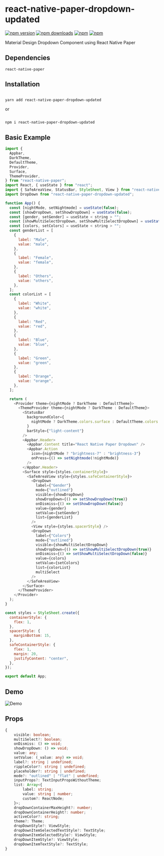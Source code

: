 # react-native-paper-dropdown-updated

[![npm version](https://img.shields.io/npm/v/react-native-paper-dropdown-updated.svg?style=for-the-badge)](https://www.npmjs.com/package/react-native-paper-dropdown-updated)
[![npm downloads](https://img.shields.io/npm/dm/react-native-paper-dropdown-updated.svg?style=for-the-badge)](https://www.npmjs.com/package/react-native-paper-dropdown-updated)
[![npm](https://img.shields.io/npm/dt/react-native-paper-dropdown-updated.svg?style=for-the-badge)](https://www.npmjs.com/package/react-native-paper-dropdown-updated)
[![npm](https://img.shields.io/npm/l/react-native-paper-dropdown-updated?style=for-the-badge)](https://github.com/fateh999/react-native-paper-dropdown-updated/blob/master/LICENSE)

Material Design Dropdown Component using React Native Paper

## Dependencies

    react-native-paper

## Installation

```bash

yarn add react-native-paper-dropdown-updated

```

or

```

npm i react-native-paper-dropdown-updated

```

## Basic Example

```javascript
import {
  Appbar,
  DarkTheme,
  DefaultTheme,
  Provider,
  Surface,
  ThemeProvider,
} from "react-native-paper";
import React, { useState } from "react";
import { SafeAreaView, StatusBar, StyleSheet, View } from "react-native";
import DropDown from "react-native-paper-dropdown-updated";

function App() {
  const [nightMode, setNightmode] = useState(false);
  const [showDropDown, setShowDropDown] = useState(false);
  const [gender, setGender] = useState < string > "";
  const [showMultiSelectDropDown, setShowMultiSelectDropDown] = useState(false);
  const [colors, setColors] = useState < string > "";
  const genderList = [
    {
      label: "Male",
      value: "male",
    },
    {
      label: "Female",
      value: "female",
    },
    {
      label: "Others",
      value: "others",
    },
  ];
  const colorList = [
    {
      label: "White",
      value: "white",
    },
    {
      label: "Red",
      value: "red",
    },
    {
      label: "Blue",
      value: "blue",
    },
    {
      label: "Green",
      value: "green",
    },
    {
      label: "Orange",
      value: "orange",
    },
  ];

  return (
    <Provider theme={nightMode ? DarkTheme : DefaultTheme}>
      <ThemeProvider theme={nightMode ? DarkTheme : DefaultTheme}>
        <StatusBar
          backgroundColor={
            nightMode ? DarkTheme.colors.surface : DefaultTheme.colors.primary
          }
          barStyle={"light-content"}
        />
        <Appbar.Header>
          <Appbar.Content title="React Native Paper Dropdown" />
          <Appbar.Action
            icon={nightMode ? "brightness-7" : "brightness-3"}
            onPress={() => setNightmode(!nightMode)}
          />
        </Appbar.Header>
        <Surface style={styles.containerStyle}>
          <SafeAreaView style={styles.safeContainerStyle}>
            <DropDown
              label={"Gender"}
              mode={"outlined"}
              visible={showDropDown}
              showDropDown={() => setShowDropDown(true)}
              onDismiss={() => setShowDropDown(false)}
              value={gender}
              setValue={setGender}
              list={genderList}
            />
            <View style={styles.spacerStyle} />
            <DropDown
              label={"Colors"}
              mode={"outlined"}
              visible={showMultiSelectDropDown}
              showDropDown={() => setShowMultiSelectDropDown(true)}
              onDismiss={() => setShowMultiSelectDropDown(false)}
              value={colors}
              setValue={setColors}
              list={colorList}
              multiSelect
            />
          </SafeAreaView>
        </Surface>
      </ThemeProvider>
    </Provider>
  );
}

const styles = StyleSheet.create({
  containerStyle: {
    flex: 1,
  },
  spacerStyle: {
    marginBottom: 15,
  },
  safeContainerStyle: {
    flex: 1,
    margin: 20,
    justifyContent: "center",
  },
});

export default App;
```

## Demo

![Demo](https://github.com/1010nishant/react-native-paper-dropdown-updated/blob/master/Demo.gif)

## Props

```typescript
{
    visible: boolean;
    multiSelect?: boolean;
    onDismiss: () => void;
    showDropDown: () => void;
    value: any;
    setValue: (_value: any) => void;
    label?: string | undefined;
    rippleColor?: string | undefined;
    placeholder?: string | undefined;
    mode?: "outlined" | "flat" | undefined;
    inputProps?: TextInputPropsWithoutTheme;
    list: Array<{
        label: string;
        value: string | number;
        custom?: ReactNode;
    }>;
    dropDownContainerMaxHeight?: number;
    dropDownContainerHeight?: number;
    activeColor?: string;
    theme?: Theme;
    dropDownStyle?: ViewStyle;
    dropDownItemSelectedTextStyle?: TextStyle;
    dropDownItemSelectedStyle?: ViewStyle;
    dropDownItemStyle?: ViewStyle;
    dropDownItemTextStyle?: TextStyle;
}
```
